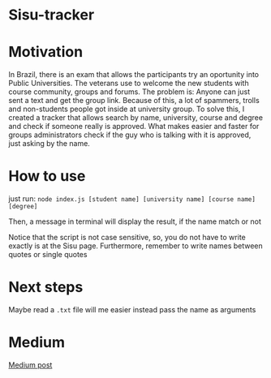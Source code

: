 # Sisu-tracker

# Motivation

In Brazil, there is an exam that allows the participants try an oportunity into Public Universities. The veterans use to welcome the new students
with course community, groups and forums. The problem is: Anyone can just sent a text and get the group link. Because of this, a lot of spammers, trolls and
non-students people got inside at university group. To solve this, I created a tracker that allows search by name, university, course and degree and check if someone 
really is approved. What makes easier and faster for groups administrators check if the guy who is talking with it is approved, just asking by the name. 

# How to use

just run: `node index.js [student name] [university name] [course name] [degree]`

Then, a message in terminal will display the result, if the name match or not

Notice that the script is not case sensitive, so, you do not have to write exactly is at the Sisu page. Furthermore, remember to write names between quotes or single quotes

# Next steps

Maybe read a `.txt` file will me easier instead pass the name as arguments


# Medium

[Medium post](https://medium.com/@freitasandre38/web-scrapper-para-checar-aprovados-no-enem-sisu-22b7c51f5b0c)
